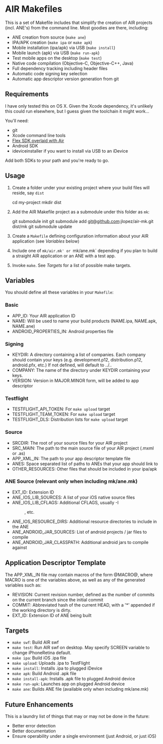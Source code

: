 AIR Makefiles
=============
This is a set of Makefile includes that simplify the creation of
AIR projects (incl. ANE's) from the command line. Most goodies are
there, including:

* ANE creation from source (`make ane`)
* IPA/APK creation (`make ipa` or `make apk`)
* Mobile installation (ipa/apk) via USB (`make install`)
* Mobile launch (apk) via USB (`make run-apk`)
* Test mobile apps on the desktop (`make test`)
* Native code compilation (Objective-C, Objective-C++, Java)
* Full dependency tracking including header files
* Automatic code signing key selection
* Automatic app descriptor version generation from git

Requirements
------------
I have only tested this on OS X. Given the Xcode dependency, it's
unlikely this could run elsewhere, but I guess given the toolchain
it might work...

You'll need:
* git
* Xcode command line tools
* [Flex SDK overlaid with Air][1]
* Android SDK
* ideviceinstaller if you want to install via USB to an iDevice

Add both SDKs to your path and you're ready to go.

Usage
-----
1. Create a folder under your existing project where your build files
will reside, say `dist`

    cd my-project
    mkdir dist

2. Add the AIR Makefile project as a submodule under this folder as `mk`:

    git submodule init
    git submodule add git@github.com:jlopez/air-mk.git dist/mk
    git submodule update

3. Create a `Makefile` defining configuration information about your
AIR application (see _Variables_ below)

4. Include one of `mk/air.mk' or `mk/ane.mk` depending if you plan to
build a straight AIR application or an ANE with a test app.

5. Invoke `make`. See _Targets_ for a list of possible make targets.

Variables
---------
You should define all these variables in your `Makefile`:

### Basic
* APP_ID: Your AIR application ID
* NAME: Will be used to name your build products (NAME.ipa, NAME.apk, NAME.ane)
* ANDROID_PROPERTIES_IN: Android properties file

### Signing
* KEYDIR: A directory containing a list of companies. Each company should
  contain your keys (e.g. development.p12, distribution.p12, android.pfx, etc.)
  If not defined, will default to ../..
* COMPANY: The name of the directory under KEYDIR containing your keys.
* VERSION: Version in MAJOR.MINOR form, will be added to app descriptor

### Testflight
* TESTFLIGHT_API_TOKEN: For `make upload` target
* TESTFLIGHT_TEAM_TOKEN: For `make upload` target
* TESTFLIGHT_DLS: Distribution lists for `make upload` target

### Source
* SRCDIR: The root of your source files for your AIR project
* SRC_MAIN: The path to the main source file of your AIR project (.mxml or .as)
* APP_XML_IN: The path to your app descriptor template file
* ANES: Space separated list of paths to ANEs that your app should link to
* OTHER_RESOURCES: Other files that should be included in your ipa/apk

### ANE Source (relevant only when including mk/ane.mk)
* EXT_ID: Extension ID
* ANE_IOS_LIB_SOURCES: A list of your iOS native source files
* ANE_IOS_LIB_CFLAGS: Additional CFLAGS, usually -I<dir>, etc.
* ANE_IOS_RESOURCE_DIRS: Additional resource directories to include in the ANE
* ANE_ANDROID_JAR_SOURCES: List of android projects / jar files to compile
* ANE_ANDROID_JAR_CLASSPATH: Additional android jars to compile against

Application Descriptor Template
-------------------------------
The APP_XML_IN file may contain macros of the form @MACRO@, where MACRO
is one of the variables above, as well as any of the generated variables
such as:

* REVISION: Current revision number, defined as the number of commits on
  the current branch since the initial commit
* COMMIT: Abbreviated hash of the current HEAD, with a '*' appended if the
  working directory is dirty.
* EXT_ID: Extension ID of ANE being built

Targets
-------
* `make swf`: Build AIR swf
* `make test`: Run AIR swf on desktop. May specify SCREEN variable to
  change iPhoneRetina default.
* `make ipa`: Build iOS .ipa file
* `make upload`: Uploads .ipa to TestFlight
* `make install`: Installs .ipa to plugged iDevice
* `make apk`: Build Android .apk file
* `make install-apk`: Installs .apk file to plugged Android device
* `make run-apk`: Launches app on plugged Android device
* `make ane`: Builds ANE file (available only when including mk/ane.mk)

Future Enhancements
-------------------
This is a laundry list of things that may or may not be done in the
future:

* Better error detection
* Better documentation
* Ensure operability under a single environment (just Android, or just iOS)

[1]: http://www.funky-monkey.nl/blog/2012/04/24/overlaying-flex-4-6-with-air-3-2-the-easy-way/ "Overlayiing Air SDK"
